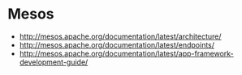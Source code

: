 # Mesos

- http://mesos.apache.org/documentation/latest/architecture/
- http://mesos.apache.org/documentation/latest/endpoints/
- http://mesos.apache.org/documentation/latest/app-framework-development-guide/